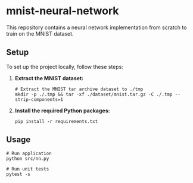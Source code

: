 # mnist-neural-network

This repository contains a neural network implementation from scratch to train on the MNIST dataset.

## Setup

To set up the project locally, follow these steps:

1. **Extract the MNIST dataset:**
    ```shell
    # Extract the MNIST tar archive dataset to ./tmp
    mkdir -p ./.tmp && tar -xf ./dataset/mnist.tar.gz -C ./.tmp --strip-components=1
    ```

2. **Install the required Python packages:**
    ```shell
    pip install -r requirements.txt
    ```

## Usage

```
# Run application
python src/nn.py

# Run unit tests
pytest -s
```
